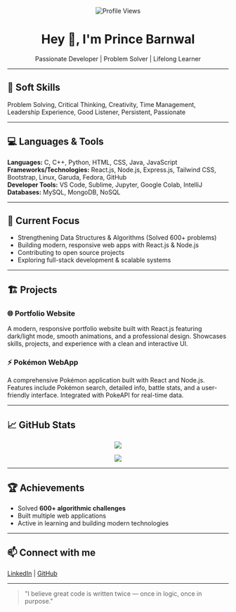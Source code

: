 <!-- PROFILE README START -->

<p align="center">
  <img src="https://komarev.com/ghpvc/?username=princekbarnwal&style=flat-square&color=blue" alt="Profile Views"/>
</p>

<h1 align="center">Hey 👋, I'm Prince Barnwal</h1>
<p align="center">
  Passionate Developer | Problem Solver | Lifelong Learner
</p>

---

## 🧩 Soft Skills
Problem Solving, Critical Thinking, Creativity, Time Management, Leadership Experience, Good Listener, Persistent, Passionate

---

## 💻 Languages & Tools

**Languages:** C, C++, Python, HTML, CSS, Java, JavaScript  
**Frameworks/Technologies:** React.js, Node.js, Express.js, Tailwind CSS, Bootstrap, Linux, Garuda, Fedora, GitHub  
**Developer Tools:** VS Code, Sublime, Jupyter, Google Colab, IntelliJ  
**Databases:** MySQL, MongoDB, NoSQL  

---

## 🚀 Current Focus
- Strengthening Data Structures & Algorithms (Solved 600+ problems)
- Building modern, responsive web apps with React.js & Node.js
- Contributing to open source projects
- Exploring full-stack development & scalable systems

---

## 🏗️ Projects

### 🌐 Portfolio Website
A modern, responsive portfolio website built with React.js featuring dark/light mode, smooth animations, and a professional design. Showcases skills, projects, and experience with a clean and interactive UI.  

### ⚡ Pokémon WebApp
A comprehensive Pokémon application built with React and Node.js. Features include Pokémon search, detailed info, battle stats, and a user-friendly interface. Integrated with PokeAPI for real-time data.  

---

## 📈 GitHub Stats
<p align="center">
  <img src="https://github-readme-stats.vercel.app/api?username=princekbarnwal&show_icons=true&theme=dark" />
</p>

<p align="center">
  <img src="https://github-readme-stats.vercel.app/api/top-langs/?username=princekbarnwal&layout=compact&theme=dark" />
</p>

---

## 🏆 Achievements
- Solved **600+ algorithmic challenges**
- Built multiple web applications
- Active in learning and building modern technologies

---

## 📫 Connect with me
[LinkedIn](https://www.linkedin.com/in/princekbarnwal/) | [GitHub](https://github.com/princekbarnwal)

---

> "I believe great code is written twice — once in logic, once in purpose."

<!-- PROFILE README END -->
